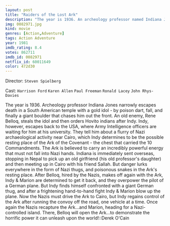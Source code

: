 ```yaml
---
layout: post
title: "Raiders of the Lost Ark"
description: "The year is 1936. An archeology professor named Indiana Jones is venturing in the jungles of South America searching for a golden statue. Unfortunately, he sets off a deadly trap but miraculously escapes. Then, Jones hears from a museum curator named Marcus Brody about a biblical artifact called The Ark of the Covenant, which can hold the key to humanly existence. Jones has to venture to vast places such as Nepal and .."
img: 0082971.jpg
kind: movie
genres: [Action,Adventure]
tags: Action Adventure 
year: 1981
imdb_rating: 8.4
votes: 862711
imdb_id: 0082971
netflix_id: 60011649
color: 472d30
---
```

Director: `Steven Spielberg`  

Cast: `Harrison Ford` `Karen Allen` `Paul Freeman` `Ronald Lacey` `John Rhys-Davies` 

The year is 1936. Archeology professor Indiana Jones narrowly escapes death in a South American temple with a gold idol - by poison dart, fall, and finally a giant boulder that chases him out the front. An old enemy, Rene Belloq, steals the idol and then orders Hovito indians after Indy. Indy, however, escapes back to the USA, where Army Intelligence officers are waiting for him at his university. They tell him about a flurry of Nazi archaeological activity near Cairo, which Indy determines to be the possible resting place of the Ark of the Covenant - the chest that carried the 10 Commandments. The Ark is believed to carry an incredibly powerful energy that must not fall into Nazi hands. Indiana is immediately sent overseas, stopping in Nepal to pick up an old girlfriend (his old professor's daughter) and then meeting up in Cairo with his friend Sallah. But danger lurks everywhere in the form of Nazi thugs, and poisonous snakes in the Ark's resting place. After Belloq, hired by the Nazis, makes off again with the Ark, Indy & Marion are determined to get it back, and they overpower the pilot of a German plane. But Indy finds himself confronted with a giant German thug, and after a frightening hand-to-hand fight Indy & Marion blow up the plane. Now the Nazis must drive the Ark to Cairo, but Indy regains control of the Ark after running the convoy off the road, one vehicle at a time. Once again the Nazis recapture the Ark...and Marion, heading for a Nazi-controlled island. There, Belloq will open the Ark...to demonstrate the horrific power it can unleash upon the world!::Derek O'Cain